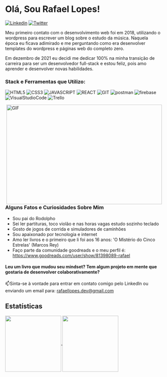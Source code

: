 # Olá, Sou Rafael Lopes!

<a href="https://www.linkedin.com/in/rafael-lopes-fullstack-developer/">![Linkedin](https://img.shields.io/badge/LinkedIn-0077B5?style=for-the-badge&logo=linkedin&logoColor=white)</a>
<a href="https://twitter.com/RafaelL77859907">![Twitter](https://img.shields.io/badge/Twitter-1DA1F2?style=for-the-badge&logo=twitter&logoColor=white)</a>

Meu primeiro contato com o desenvolvimento web foi em 2018, utilizando o wordpress para escrever um blog sobre o estudo da música. Naquela época eu ficava adimirado e me perguntando como era desenvolver templates do wordpress e páginas web do completo zero.

Em dezembro de 2021 eu decidi me dedicar 100% na minha transição de carreira para ser um desenvolvedor full-stack e estou feliz, pois amo aprender e desenvolver novas habilidades.

### Stack e Ferramentas que Utilizo:

![HTML5](https://img.shields.io/badge/HTML5-E34F26?style=for-the-badge&logo=html5&logoColor=white) 
![CSS3](https://img.shields.io/badge/CSS3-1572B6?style=for-the-badge&logo=css3&logoColor=white)
![JAVASCRIPT](https://img.shields.io/badge/JavaScript-323330?style=for-the-badge&logo=javascript&logoColor=F7DF1E)
![REACT](https://img.shields.io/badge/React-20232A?style=for-the-badge&logo=react&logoColor=61DAFB)
![GIT](https://img.shields.io/badge/GIT-E44C30?style=for-the-badge&logo=git&logoColor=white)
![postman](https://img.shields.io/badge/Postman-FF6C37?style=for-the-badge&logo=Postman&logoColor=white)
![firebase](https://img.shields.io/badge/firebase-ffca28?style=for-the-badge&logo=firebase&logoColor=black)
![VisualStudioCode](https://img.shields.io/badge/Visual_Studio_Code-0078D4?style=for-the-badge&logo=visual%20studio%20code&logoColor=white)
![Trello](https://img.shields.io/badge/Trello-0052CC?style=for-the-badge&logo=trello&logoColor=white)

<img align="right" alt="GIF" src="https://github.com/abhisheknaiidu/abhisheknaiidu/blob/master/code.gif?raw=true" width="500" height="320" />

### Alguns Fatos e Curiosidades Sobre Mim

- Sou pai do Rodolpho
- Sei ler partituras, toco violão e nas horas vagas estudo sozinho teclado
- Gosto de jogos de corrida e simuladores de caminhões
- Sou apaixonado por tecnologia e internet
- Amo ler livros e o primeiro que li foi aos 16 anos: 'O Mistério do Cinco Estrelas' (Marcos Rey) 
- Faço parte da comunidade goodreads e o meu perfil é: https://www.goodreads.com/user/show/81398089-rafael

#### Leu um livro que mudou seu mindset? Tem algum projeto em mente que gostaria de desenvolver colaborativamente?

📫Sinta-se à vontade para entrar em contato comigo pelo LinkedIn ou enviando um email para: rafaellopes.dev@gmail.com

## Estatísticas

<div>
<a href="https://github.com/rafix923">
<img align="center" height="180em" src="https://github-readme-stats.vercel.app/api/top-langs/?username=rafix923&layout=compact&langs_count=7&theme=dracula"/>
<img align="center" height="180em" src="https://github-readme-stats.vercel.app/api?username=rafix923&show_icons=true&theme=dracula&include_all_commits=true&count_private=true"/>
</div>


<!---
rafix923/rafix923 is a ✨ special ✨ repository because its `README.md` (this file) appears on your GitHub profile.
You can click the Preview link to take a look at your changes.
--->
